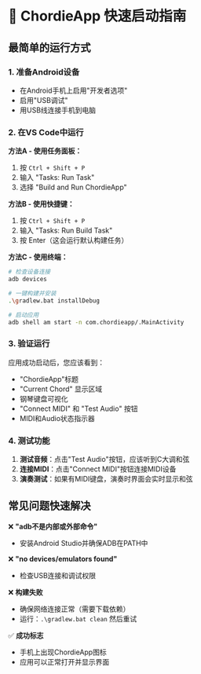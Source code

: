 # 🚀 ChordieApp 快速启动指南

## 最简单的运行方式

### 1. 准备Android设备
- 在Android手机上启用"开发者选项"
- 启用"USB调试"
- 用USB线连接手机到电脑

### 2. 在VS Code中运行
**方法A - 使用任务面板：**
1. 按 `Ctrl + Shift + P`
2. 输入 "Tasks: Run Task"
3. 选择 "Build and Run ChordieApp"

**方法B - 使用快捷键：**
1. 按 `Ctrl + Shift + P`
2. 输入 "Tasks: Run Build Task"
3. 按 Enter（这会运行默认构建任务）

**方法C - 使用终端：**
```bash
# 检查设备连接
adb devices

# 一键构建并安装
.\gradlew.bat installDebug

# 启动应用
adb shell am start -n com.chordieapp/.MainActivity
```

### 3. 验证运行
应用成功启动后，您应该看到：
- "ChordieApp"标题
- "Current Chord" 显示区域
- 钢琴键盘可视化
- "Connect MIDI" 和 "Test Audio" 按钮
- MIDI和Audio状态指示器

### 4. 测试功能
1. **测试音频**：点击"Test Audio"按钮，应该听到C大调和弦
2. **连接MIDI**：点击"Connect MIDI"按钮连接MIDI设备
3. **演奏测试**：如果有MIDI键盘，演奏时界面会实时显示和弦

## 常见问题快速解决

❌ **"adb不是内部或外部命令"**
- 安装Android Studio并确保ADB在PATH中

❌ **"no devices/emulators found"**
- 检查USB连接和调试权限

❌ **构建失败**
- 确保网络连接正常（需要下载依赖）
- 运行：`.\gradlew.bat clean` 然后重试

✅ **成功标志**
- 手机上出现ChordieApp图标
- 应用可以正常打开并显示界面
